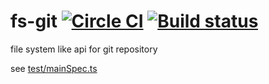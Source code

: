 # fs-git [![Circle CI](https://circleci.com/gh/vvakame/fs-git.png?style=badge)](https://circleci.com/gh/vvakame/fs-git) [![Build status](https://ci.appveyor.com/api/projects/status/v48xurjhxh0evabl/branch/master?svg=true)](https://ci.appveyor.com/project/vvakame/fs-git/branch/master)

file system like api for git repository

see [test/mainSpec.ts](https://github.com/vvakame/fs-git/blob/master/test/mainSpec.ts#L37)

